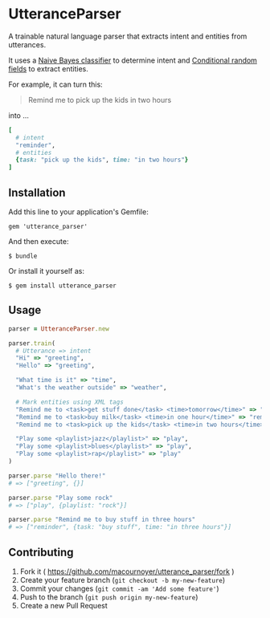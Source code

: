 # UtteranceParser

A trainable natural language parser that extracts intent and entities from utterances.

It uses a [Naive Bayes classifier](https://en.wikipedia.org/wiki/Naive_Bayes_classifier) to determine intent and [Conditional random fields](https://en.wikipedia.org/wiki/Conditional_random_field) to extract entities.

For example, it can turn this:

> Remind me to pick up the kids in two hours

into ...

```ruby
[
  # intent
  "reminder",
  # entities
  {task: "pick up the kids", time: "in two hours"}
]
```

## Installation

Add this line to your application's Gemfile:

    gem 'utterance_parser'

And then execute:

    $ bundle

Or install it yourself as:

    $ gem install utterance_parser

## Usage

```ruby
parser = UtteranceParser.new

parser.train(
  # Utterance => intent
  "Hi" => "greeting",
  "Hello" => "greeting",

  "What time is it" => "time",
  "What's the weather outside" => "weather",

  # Mark entities using XML tags
  "Remind me to <task>get stuff done</task> <time>tomorrow</time>" => "reminder",
  "Remind me to <task>buy milk</task> <time>in one hour</time>" => "reminder",
  "Remind me to <task>pick up the kids</task> <time>in two hours</time>" => "reminder",

  "Play some <playlist>jazz</playlist>" => "play",
  "Play some <playlist>blues</playlist>" => "play",
  "Play some <playlist>rap</playlist>" => "play"
)

parser.parse "Hello there!"
# => ["greeting", {}]

parser.parse "Play some rock"
# => ["play", {playlist: "rock"}]

parser.parse "Remind me to buy stuff in three hours"
# => ["reminder", {task: "buy stuff", time: "in three hours"}]
```

## Contributing

1. Fork it ( https://github.com/macournoyer/utterance_parser/fork )
2. Create your feature branch (`git checkout -b my-new-feature`)
3. Commit your changes (`git commit -am 'Add some feature'`)
4. Push to the branch (`git push origin my-new-feature`)
5. Create a new Pull Request
